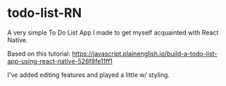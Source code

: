 # todo-list-RN

A very simple To Do List App I made to get myself acquainted with React Native.

Based on this tutorial: https://javascript.plainenglish.io/build-a-todo-list-app-using-react-native-526f8fe11ff1

I've added editing features and played a little w/ styling.
